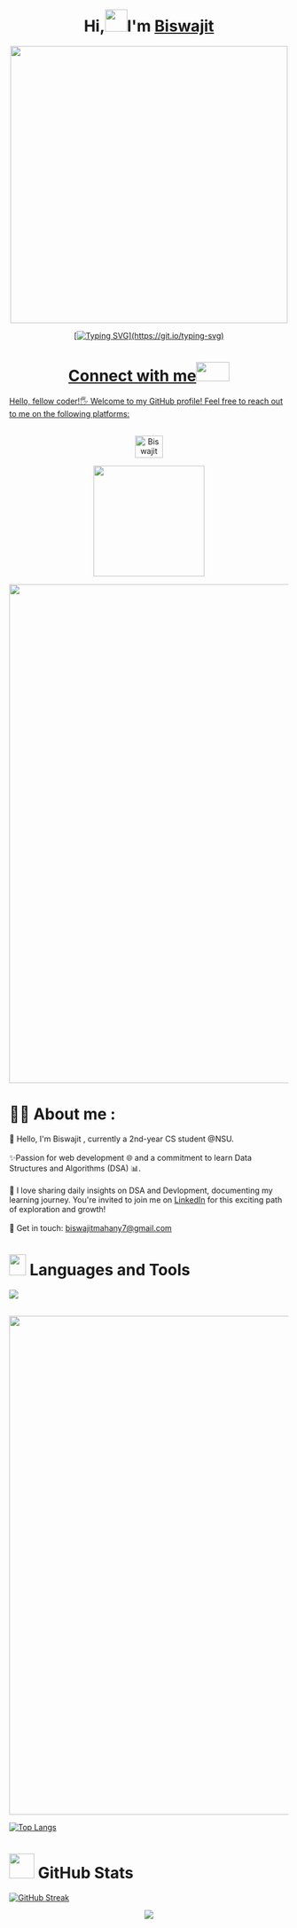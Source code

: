 <h1 align="center"> Hi,<img src="https://media.tenor.com/SNL9_xhZl9oAAAAj/waving-hand-joypixels.gif" height="40"width="40" />I'm <a href="https://www.linkedin.com/in/anuradha-adhikari/" target="_blank">Biswajit</h1>

    
<div id="header" align="center">
<img src="https://user-images.githubusercontent.com/74038190/229223263-cf2e4b07-2615-4f87-9c38-e37600f8381a.gif"          width="500" /> 
</div>
    
    
<div align="center">
    
[![Typing SVG](https://readme-typing-svg.demolab.com?font=Fira+Code&weight=900&size=23&duration=3000&pause=500&color=FDFEFE&background=2A2E3425&center=true&vCenter=true&&lines=Welcome+to+my+Github+profile!;CS'26+Undergrad;Passionate+about+Coding!)](https://git.io/typing-svg)
    
</div>
    
<!--<div align="center"> 
    <h1>  
<img src="https://readme-typing-svg.herokuapp.com?font=Jetbrains+mono&size=25&duration=3200&color=4FC3F7&center=true&vCenter=true&width=450&lines=Hey..+I'm+Neeru;Welcome+to+my+Github+profile!;Passionate+about+Coding!;Exploring+new+technologies!;Let's+code+together!;Passionate+about+Coding!;" alt="Typing SVG"/> 
        </h1>
    </div> -->
    
<h1 align="center">Connect with me<img src='https://raw.githubusercontent.com/ShahriarShafin/ShahriarShafin/main/Assets/handshake.gif' width="60px" height="35"></h1>       
    
Hello, fellow coder!🖐️ Welcome to my GitHub profile! Feel free to reach out to me on the following platforms: <br> <br>
<p align="center">
    <a href="https://www.linkedin.com/in/biswajit-mahanty-436347281?lipi=urn%3Ali%3Apage%3Ad_flagship3_profile_view_base_contact_details%3BzyN0BufPQxKGy1tIVHstTA%3D%3D" target="blank"><img align="center" src="https://raw.githubusercontent.com/rahuldkjain/github-profile-readme-generator/master/src/images/icons/Social/linked-in-alt.svg" alt="Biswajit" height="40" width="50" /></a>
    
</p>
    

<p align="center"> <img width="200px" src="https://komarev.com/ghpvc/?username=biswajit760&&style=for-the-badge" /> </p>
<!--line-->
<img src="https://user-images.githubusercontent.com/74038190/212284100-561aa473-3905-4a80-b561-0d28506553ee.gif" width="900">
    
<h1 >👩‍💻 About me : </h1>
     🌿 Hello, I'm Biswajit , currently a 2nd-year CS student @NSU.
    <br><br>
    ✨Passion for web development 🌐 and a commitment to learn Data Structures and Algorithms (DSA) 📊.
    <br><br>
    📅 I love sharing daily insights on DSA and Devlopment, documenting my learning journey. You're invited to join me on <a href="https://www.linkedin.com/in/biswajit-mahanty-436347281?lipi=urn%3Ali%3Apage%3Ad_flagship3_profile_view_base_contact_details%3BzyN0BufPQxKGy1tIVHstTA%3D%3D" target="new"> LinkedIn</a> for this exciting path of exploration and growth!
    <br><br>
    📩 Get in touch: 
        <a href="biswajitmahany7@gmail.com">biswajitmahany7@gmail.com</a>
    <br>
    
    
<!--Languages & tools-->
<h1><img src = "https://media2.giphy.com/media/QssGEmpkyEOhBCb7e1/giphy.gif?cid=ecf05e47a0n3gi1bfqntqmob8g9aid1oyj2wr3ds3mg700bl&rid=giphy.gif" width = 30px height="38"> Languages and Tools</h1>
    
<p>
      <a href="https://skillicons.dev">
        <img margin="8px" src="https://skillicons.dev/icons?i=html,css,js,cpp" />
      </a>
</p>
    
<br>
    
<!--Line-->
<img src="https://user-images.githubusercontent.com/74038190/212284100-561aa473-3905-4a80-b561-0d28506553ee.gif" width="900">
    
[![Top Langs](https://github-readme-stats.vercel.app/api/top-langs/?username=biswajit760&layout=compact&theme=dark&langs_count=10&card_width=445)](https://github.com/anuraghazra/github-readme-stats)
    
<!--stats-->
<h1 align="left"><img src="https://github.com/Anmol-Baranwal/Cool-GIFs-For-GitHub/assets/74038190/0b335028-1d3d-4ee5-b5b3-a373d499be7e" width="45"> GitHub Stats </h1>
    

[![GitHub Streak](https://github-readme-streak-stats.herokuapp.com?user=biswajit760&theme=dark)](https://git.io/streak-stats)
    
<!--Thank You-->
<p align="center"><img src="https://raw.githubusercontent.com/trinib/trinib/a5f17399d881c5651a89bfe4a621014b08346cf0/images/marquee.svg"></p> 
    
<!-- <div align="center">
<h1>
<img src="https://readme-typing-svg.herokuapp.com?font=Jetbrains+mono&size=27&duration=3200&color=3E92CC&center=true&vCenter=true&width=650&lines=Enjoy+Coding..;Code+with+passion+,+create+with+purpose.;Commit+to+your+dreams+,+push+to+GitHub.;Craft+your+dreams+with+code.;Dream+big+,+code+bigger.." alt="Typing SVG"/>
        </h1>
    </div> -->
